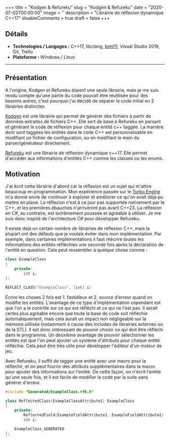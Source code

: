 +++
title = "Kodgen & Refureku"
slug = "Kodgen & Refureku"
date = "2020-07-03T00:00:00"
image = ''
description = "Librairie de réflexion dynamique C++17"
disableComments = true
draft = false
+++

## Détails
- **Technologies / Langages :** C++17, libclang, [toml11](https://github.com/ToruNiina/toml11), Visual Studio 2019, Git, Trello
- **Plateforme :** Windows / Linux

---

## Présentation

A l'origine, Kodgen et Refureku étaient une seule librairie, mais je me suis rendu compte qu'une partie du code pouvait être réutilisée pour des besoins autres, c'est pourquoi j'ai décidé de séparer le code initial en 2 librairies distinctes.

[Kodgen](https://github.com/jsoysouvanh/Kodgen) est une librairie qui permet de générer des fichiers à partir de données extraites de fichiers C++. Elle sert de base à Refureku en parsant et générant le code de réflexion pour chaque entité c++ taggée. La manière dont sont taggées les entités dans le code C++ est personnalisable en modifiant un fichier de configuration, ou en modifiant le main du parser/générateur directement.

[Refureku](https://github.com/jsoysouvanh/Refureku) est une librairie de réflexion dynamique c++17. Elle permet d'accéder aux informations d'entités C++ comme les classes ou les enums.

## Motivation

J'ai écrit cette librairie d'abord car la réflexion est un sujet qui m'attire beaucoup en programmation. Mon expérience passée sur le [Turbo Engine](https://juliensoy.netlify.app/post/turbo-engine/) m'a donné envie de continuer à explorer et améliorer ce qu'on avait déjà pu mettre en place.
La réflexion n'est à ce jour pas supportée nativement par le C++, et les premières ébauches n'arriveront pas avant C++23. La réflexion en C#, au contraire, est extrêmement poussée et agréable à utiliser. Je me suis donc inspiré de l'architecture C# pour développer Refureku.

Il existe déjà un certain nombre de librairies de réflexion C++, mais la plupart ont des défauts que je voulais éviter dans mon implémentation. Par exemple, dans certaines implémentations il faut réécrire toutes les informations des entités réfléchies une seconde fois après la déclaration de l'entité en question. Cela peut ressembler à quelque chose comme :

```cpp
class ExampleClass
{
    private:
        int i;
};

REFLECT_CLASS("ExampleClass", (int) i)
```

Écrire les choses 2 fois est 1. fastidieux et 2. source d'erreur quand on modifie les entités. L'avantage de ce type d'implémentation cependant est que l'on a le contrôle sur ce qui est réfléchi et ce qui ne l'est pas. Il serait certes plus agréable encore que toute la base de code soit réfléchie automatiquement, mais cela aurait un impact non négligeable sur la mémoire utilisée (notamment à cause des includes de librairies externes ou de la STL). Il est donc intéressant de pouvoir choisir ce qui doit être réfléchi dans le programme. Un deuxième avantage de pouvoir sélectionner les entités est que l'on peut ajouter un système d'attributs pour chaque entité réfléchie. Cela peut être très utile pour développer l'éditeur d'un moteur de jeu.

Avec Refureku, il suffit de tagger une entité avec une macro pour la réfléchir, et on peut fournir des attributs supplémentaires dans la macro pour ajouter des informations sur l'entité. De cette façon, on n'écrit l'entité qu'une seule fois, et il est facile de modifier le code par la suite sans générer d'erreur.

```cpp
#include "Generated/ExampleClass.rfk.h"

class ReflectedClass(ExampleClassAttribute1) ExampleClass
{
    private:
        ReflectedField(ExampleFieldAttribute1, ExampleFieldAttribute2)
        int i;

    ExampleClass_GENERATED
};
```